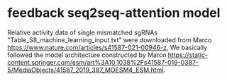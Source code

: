 feedback seq2seq-attention model
================================

Relative activity data of single mismatched sgRNAs "Table_S8_machine_learning_input.txt" were downloaded from Marco https://www.nature.com/articles/s41587-021-00946-z, We basically followed the model architecture constructed by Marco https://static-content.springer.com/esm/art%3A10.1038%2Fs41587-019-0387-5/MediaObjects/41587_2019_387_MOESM4_ESM.html.
